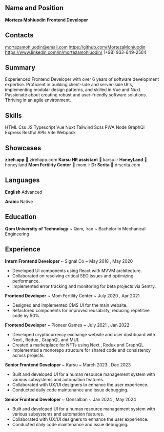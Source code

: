## Name and Position

**Morteza Mohiuodin**
**Frontend Developer**

## Contacts

mortezamohiuodin@email.com
https://github.com/MortezaMohiuodin
https://www.linkedin.com/in/mortezamohiuodin/
(+98) 933-649-2504

## Summary

Experienced Frontend Developer with over 6 years of software development expertise.
Proficient in building client-side and server-side UI's, implementing modular design patterns, and skilled in Vue and Nuxt.
Passionate about creating robust and user-friendly software solutions. Thriving in an agile environment.

## Skills

HTML
Css
JS
Typescript
Vue
Nuxt
Tailwind
Scss
PWA
Node
GraphQl
Express
Restful APIs
Vite
Webpack

## Showcases

**zireh app**
🔗 zirehapp.com
**Karsu HR assistant**
🔗 karsu.ir
**HoneyLand**
🔗 honey.land
**Mom Fertility Center**
🔗 mom.ir
**Dr Serita**
🔗 drserita.com

## Languages

**English**
Advanced

**Arabic**
Native

## Education

**Qom University of Technology**
~ Qom, Iran
~ Bachelor in Mechanical Engineering

## Experience

**Intern Frontend Developer**
~ Signal Co
~ May 2018 , May 2020

- Developed UI components using React with MVVM architecture.
- Collaborated on resolving critical SEO issues and optimizing performance.
- Implemented error tracking and monitoring for beta projects via Sentry.

**Frontend Developer**
~ Mom Fertility Center
~ July 2020 , Apr 2021

- Designed and implemented CMS UI for the main website.
- Refactored components for improved reusability, reducing repetitive code by 50%.

**Frontend Developer**
~ Pioneer Games
~ July 2021 , Jan 2022

- Developed cryptocurrency exchange website and user dashboard with Next , Redux , GraphQL and MUI.
- Created a marketplace for NFTs using Next , Redux and GraphQL
- Implemented a monorepo structure for shared code and consistency across projects.

**Senior Frontend Developer**
~ Karsu
~ March 2023 , Dec 2023

- Built and developed UI for a human resource management system with various subsystems and automation features.
- Collaborated with UX/UI designers to enhance the user experience.
- Conducted daily code maintenance and issue debugging.

**Senior Frontend Developer**
~ Qonsalban
~ Jan 2024 , May 2024

- Built and developed UI for a human resource management system with various subsystems and automation features.
- Collaborated with UX/UI designers to enhance the user experience.
- Conducted daily code maintenance and issue debugging.

